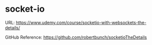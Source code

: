 # socket-io


URL:
https://www.udemy.com/course/socketio-with-websockets-the-details/

GitHub Reference:
https://github.com/robertbunch/socketioTheDetails
